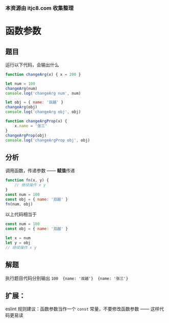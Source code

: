 ### 本资源由 itjc8.com 收集整理
# 函数参数

## 题目

运行以下代码，会输出什么

```js
function changeArg(x) { x = 200 }

let num = 100
changeArg(num)
console.log('changeArg num', num)

let obj = { name: '双越' }
changeArg(obj)
console.log('changeArg obj', obj)

function changeArgProp(x) {
    x.name = '张三'
}
changeArgProp(obj)
console.log('changeArgProp obj', obj)
```

## 分析

调用函数，传递参数 —— **赋值**传递

```js
function fn(x, y) {
    // 继续操作 x y
}
const num = 100
const obj = { name: '双越' }
fn(num, obj)
```

以上代码相当于

```js
const num = 100
const obj = { name: '双越' }

let x = num
let y = obj
// 继续操作 x y
```

## 解题

执行题目代码分别输出 `100  {name: '双越'}  {name: '张三'}`

## 扩展：

eslint 规则建议：函数参数当作一个 `const` 常量，不要修改函数参数 —— 这样代码更易读
